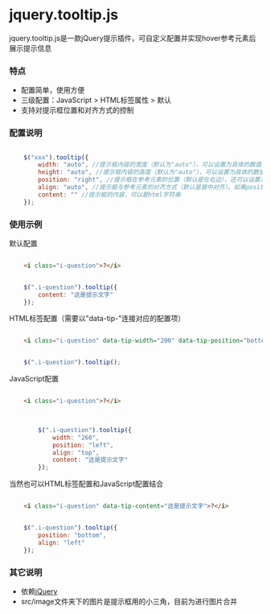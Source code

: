 # jquery.tooltip.js

jquery.tooltip.js是一款jQuery提示插件，可自定义配置并实现hover参考元素后展示提示信息

### 特点

* 配置简单，使用方便
* 三级配置：JavaScript > HTML标签属性 > 默认
* 支持对提示框位置和对齐方式的控制

### 配置说明

```js

    $("xxx").tooltip({
        width: "auto", //提示框内容的宽度（默认为"auto"），可以设置为具体的数值
        height: "auto", //提示框内容的高度（默认为"auto"），可以设置为具体的数值
        position: "right", //提示框在参考元素的位置（默认是在右边），还可以设置为"top"、"bottom"、"left"
        align: "auto", //提示框与参考元素的对齐方式（默认是居中对齐）。如果position设置为"top"或"bottom"时，则还可设其为"left"或"right"；如果position设置位"left"或"right"，则还可设其为"top"或"bottom"
        content: "" //提示框的内容，可以是html字符串
    });

```

### 使用示例

默认配置

```html

    <i class="i-question">?</i>

```

```js

    $(".i-question").tooltip({
        content: "这是提示文字"
    });

```

HTML标签配置（需要以"data-tip-"连接对应的配置项）

```html

    <i class="i-question" data-tip-width="200" data-tip-position="bottom" data-tip-content="这是提示文字">?</i>

```

```js

    $(".i-question").tooltip();

```

JavaScript配置

```html

    <i class="i-question">?</i>
    
```

```js

        $(".i-question").tooltip({
            width: "260",
            position: "left",
            align: "top",
            content: "这是提示文字"
        });

```

当然也可以HTML标签配置和JavaScript配置结合

```html

    <i class="i-question" data-tip-content="这是提示文字">?</i>

```

```js

    $(".i-question").tooltip({
        position: "bottom",
        align: "left"
    });

```

### 其它说明

* 依赖[jQuery](http://jquery.com/)
* src/image文件夹下的图片是提示框用的小三角，目前为进行图片合并
